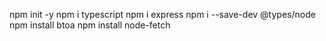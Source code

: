 npm init -y
npm i typescript
npm i express
npm i --save-dev @types/node
npm install btoa
npm install node-fetch